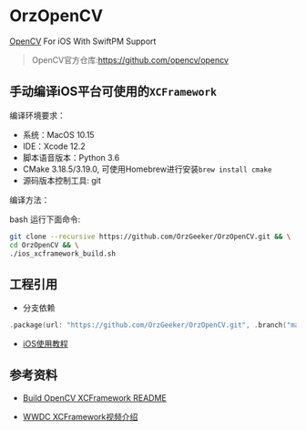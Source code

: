 # OrzOpenCV

[OpenCV](https://opencv.org/) For iOS With SwiftPM Support

> OpenCV官方仓库:<https://github.com/opencv/opencv>

## 手动编译iOS平台可使用的`XCFramework`

编译环境要求：

- 系统：MacOS 10.15
- IDE：Xcode 12.2
- 脚本语音版本：Python 3.6
- CMake 3.18.5/3.19.0, 可使用Homebrew进行安装`brew install cmake`
- 源码版本控制工具: git

编译方法：

bash 运行下面命令:

```bash
git clone --recursive https://github.com/OrzGeeker/OrzOpenCV.git && \
cd OrzOpenCV && \
./ios_xcframework_build.sh
```

## 工程引用

- 分支依赖

```swift
.package(url: "https://github.com/OrzGeeker/OrzOpenCV.git", .branch("main"))
```

- [iOS使用教程](https://docs.opencv.org/master/d3/dc9/tutorial_table_of_content_ios.html)


参考资料
---

- [Build OpenCV XCFramework README](https://github.com/opencv/opencv/tree/master/platforms/apple)

- [WWDC XCFramework视频介绍](https://developer.apple.com/videos/play/wwdc2020/10147/)
